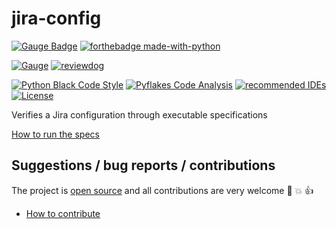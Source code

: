 # jira-config

[![Gauge Badge](https://gauge.org/Gauge_Badge.svg)](https://gauge.org)
[![forthebadge made-with-python](https://forthebadge.com/images/badges/made-with-python.svg)](https://www.python.org/)

[![Gauge](https://github.com/agilepathway/jira-config/workflows/FTs/badge.svg)](https://github.com/agilepathway/jira-config/actions?query=workflow%3A%22FTs%22+branch%3Amaster)
[![reviewdog](https://github.com/agilepathway/jira-config/workflows/reviewdog/badge.svg)](https://github.com/agilepathway/jira-config/actions?query=workflow%3Areviewdog+event%3Apush+branch%3Amaster)

[![Python Black Code Style](https://img.shields.io/badge/code%20style-black-000000.svg)](https://github.com/python/black)
[![Pyflakes Code Analysis](https://img.shields.io/badge/code%20analysis-pyflakes-blue)](https://github.com/PyCQA/pyflakes)
[![recommended IDEs](https://img.shields.io/badge/recommended%20IDEs%20-GitHub%20Codespaces%20%7C%20VS%20Code-blue)](.devcontainer/README.md)
[![License](https://img.shields.io/badge/license-MIT-blue.svg)](LICENSE)

Verifies a Jira configuration through executable specifications

[How to run the specs](CONTRIBUTING.md#local-development)

## Suggestions / bug reports / contributions

The project is [open source](https://opensource.guide/how-to-contribute/) and all contributions are very welcome
:slightly_smiling_face: :boom: :thumbsup:

* [How to contribute](CONTRIBUTING.md#how-to-make-a-contribution)
